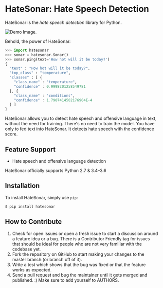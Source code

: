 # HateSonar: Hate Speech Detection
HateSonar is the *hate speech detection* library for Python.

![Demo Image.](https://www.pakutaso.com/shared/img/thumb/doiteneko171027_TP_V.jpg)

<!--
https://www.pakutaso.com/20171036300post-13829.html
-->

Behold, the power of HateSonar:

```python
>>> import hatesonar
>>> sonar = hatesonar.Sonar()
>>> sonar.ping(text='How hot will it be today?')
{
  "text" : "How hot will it be today?",
  "top_class" : "temperature",
  "classes" : [ {
    "class_name" : "temperature",
    "confidence" : 0.9998201258549781
  }, {
    "class_name" : "conditions",
    "confidence" : 1.7987414502176904E-4
  } ]
}
```

HateSonar allows you to detect hate speech and offensive language in text, without the need for training. There's no need to train the model. You have only to fed text into HateSonar. It detects hate speech with the confidence score.

## Feature Support
* Hate speech and offensive language detection

HateSonar officially supports Python 2.7 & 3.4–3.6

## Installation
To install HateSonar, simply use `pip`:

```bash
$ pip install hatesonar
```

## How to Contribute
1. Check for open issues or open a fresh issue to start a discussion around a feature idea or a bug. There is a Contributor Friendly tag for issues that should be ideal for people who are not very familiar with the codebase yet.
2. Fork the repository on GitHub to start making your changes to the master branch (or branch off of it).
3. Write a test which shows that the bug was fixed or that the feature works as expected.
4. Send a pull request and bug the maintainer until it gets merged and published. :) Make sure to add yourself to AUTHORS.

<!--
## Reference
Repository for Thomas Davidson, Dana Warmsley, Michael Macy, and Ingmar Weber. 2017. "Automated Hate Speech Detection and the Problem of Offensive Language." ICWSM. 
-->
